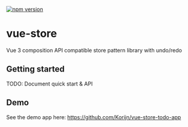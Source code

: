 [![npm version](https://badge.fury.io/js/%40korijn%2Fvue-store.svg)](https://badge.fury.io/js/%40korijn%2Fvue-store)

# vue-store

Vue 3 composition API compatible store pattern library with undo/redo

## Getting started

TODO: Document quick start & API

## Demo

See the demo app here: https://github.com/Korijn/vue-store-todo-app
